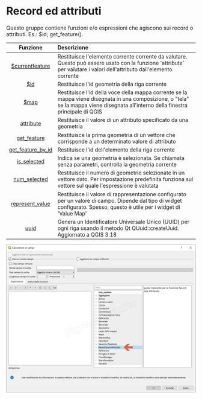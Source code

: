 # Record ed attributi

Questo gruppo contiene funzioni e/o espressioni che agiscono sui record o attributi. Es.: $id; get_feature().

| Funzione  | Descrizione|
|:----------:|:-----------|
|[\$currentfeature]($currentfeature.html)|Restituisce l'elemento corrente corrente da valutare. Questo può essere usato con la funzione 'attribute' per valutare i valori dell'attributo dall'elemento corrente|
|[\$id]($id.html)|Restituisce l'id geometria della riga corrente|
|[\$map]($map.html)|Restituisce l'id della voce della mappa corrente se la mappa viene disegnata in una composizione, o "tela" se la mappa viene disegnata all'interno della finestra principale di QGIS|
|[attribute](attribute.html)|Restituisce il valore di un attributo specificato da una geometria|
|[get_feature](get_feature.html)|Restituisce la prima geometria di un vettore che corrisponde a un determinato valore di attributo|
|[get_feature_by_id](get_feature_by_id.html)|	Restituisce l'id dell'elemento della riga corrente|
|[is_selected](is_selected.html)|	Indica se una geometria è selezionata. Se chiamata senza parametri, controlla la geometria corrente|
|[num_selected](num_selected.html)|Restituisce il numero di geometrie selezionate in un vettore dato. Per impostazione predefinita funziona sul vettore sul quale l'espressione è valutata|
|[represent_value](represent_value.html)|	Restituisce il valore di rappresentazione configurato per un valore di campo. Dipende dal tipo di widget configurato. Spesso, questo è utile per i widget di 'Value Map'|
|[uuid](uuid.html)|Genera un Identificatore Universale Unico (UUID) per ogni riga usando il metodo Qt QUuid::createUuid. Aggiornato a QGIS 3.18|

![](../../img/record_e_attributi/gruppo_record_e_attributi1.png)
